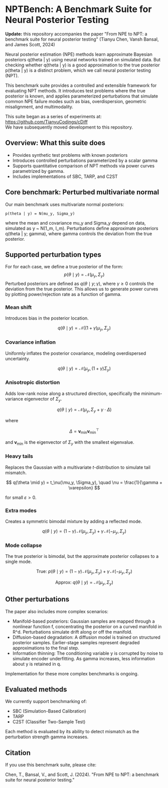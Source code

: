 # NPTBench: A Benchmark Suite for Neural Posterior Testing

__Update:__ this repository accompanies the paper "From NPE to NPT: a benchmark suite for neural posterior testing" (Tianyu Chen, Vansh Bansal, and James Scott, 2024)

Neural posterior estimation (NPE) methods learn approximate Bayesian posteriors q(theta | y) using neural networks trained on simulated data. But checking whether q(theta | y) is a good approximation to the true posterior p(theta | y) is a distinct problem, which we call neural posterior testing (NPT).

This benchmark suite provides a controlled and extensible framework for evaluating NPT methods. It introduces test problems where the true posterior is known, and applies parameterized perturbations that simulate common NPE failure modes such as bias, overdispersion, geometric misalignment, and multimodality.

This suite began as a series of experiments at:
https://github.com/TianyuCodings/cDiff  
We have subsequently moved development to this repository.

## Overview: What this suite does

- Provides synthetic test problems with known posteriors
- Introduces controlled perturbations parameterized by a scalar gamma 
- Supports quantitative comparison of NPT methods via power curves parametrized by gamma.  
- Includes implementations of SBC, TARP, and C2ST

## Core benchmark: Perturbed multivariate normal

Our main benchmark uses multivariate normal posteriors:

    p(theta | y) = N(mu_y, Sigma_y)

where the mean and covariance mu_y and Sigma_y depend on data, simulated as y ~ N(1_m, I_m). Perturbations define approximate posteriors q(theta | y; gamma), where gamma controls the deviation from the true posterior.


## Supported perturbation types

For for each case, we define a true posterior of the form:
$$
p(\theta \mid y) = \mathcal{N}(\mu_y, \Sigma_y)
$$
Perturbed posteriors are defined as $q(\theta \mid y; \gamma)$, where $\gamma \geq 0$ controls the deviation from the true posterior. This allows us to generate power curves by plotting power/rejection rate as a function of gamma.

### Mean shift

Introduces bias in the posterior location.

$$
q(\theta \mid y) = \mathcal{N}\left((1 + \gamma) \mu_y, \Sigma_y\right)
$$


### Covariance inflation

Uniformly inflates the posterior covariance, modeling overdispersed uncertainty.

$$
q(\theta \mid y) = \mathcal{N}\left(\mu_y, (1 + \gamma) \Sigma_y\right)
$$


### Anisotropic distortion

Adds low-rank noise along a structured direction, specifically the minimum-variance eigenvector of $\Sigma_y$.

$$
q(\theta \mid y) = \mathcal{N}\left(\mu_y, \Sigma_y + \gamma \cdot \Delta\right)
$$

where

$$
\Delta = \mathbf{v}_{\min} \mathbf{v}_{\min}^\top
$$

and $\mathbf{v}_{\min}$ is the eigenvector of $\Sigma_y$ with the smallest eigenvalue.


### Heavy tails

Replaces the Gaussian with a multivariate $t$-distribution to simulate tail mismatch.

$$
q(\theta \mid y) = t_\nu(\mu_y, \Sigma_y), \quad \nu = \frac{1}{\gamma + \varepsilon}
$$

for small $\varepsilon > 0$.


### Extra modes

Creates a symmetric bimodal mixture by adding a reflected mode.

$$
q(\theta \mid y) = (1 - \gamma) \, \mathcal{N}(\mu_y, \Sigma_y) + \gamma \, \mathcal{N}(-\mu_y, \Sigma_y)
$$


### Mode collapse

The true posterior is bimodal, but the approximate posterior collapses to a single mode.

$$
\text{True: } p(\theta \mid y) = (1 - \gamma) \, \mathcal{N}(\mu_y, \Sigma_y) + \gamma \, \mathcal{N}(-\mu_y, \Sigma_y)
$$

$$
\text{Approx: } q(\theta \mid y) = \mathcal{N}(\mu_y, \Sigma_y)
$$



## Other perturbations

The paper also includes more complex scenarios:

- Manifold-based posteriors: Gaussian samples are mapped through a nonlinear function f, concentrating the posterior on a curved manifold in R^d. Perturbations simulate drift along or off the manifold.
- Diffusion-based degradation: A diffusion model is trained on structured posterior samples. Earlier-stage samples represent degraded approximations to the final step.
- Information thinning: The conditioning variable y is corrupted by noise to simulate encoder underfitting. As gamma increases, less information about y is retained in q.

Implementation for these more complex benchmarks is ongoing.  

## Evaluated methods

We currently support benchmarking of:

- SBC (Simulation-Based Calibration)
- TARP
- C2ST (Classifier Two-Sample Test)

Each method is evaluated by its ability to detect mismatch as the perturbation strength gamma increases.

## Citation

If you use this benchmark suite, please cite:

Chen, T., Bansal, V., and Scott, J. (2024).  "From NPE to NPT: a benchmark suite for neural posterior testing."
